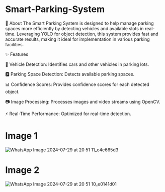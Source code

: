 
# Smart-Parking-System

🌟 About
The Smart Parking System is designed to help manage parking spaces more efficiently by detecting vehicles and available slots in real-time. Leveraging YOLO for object detection, this system provides fast and accurate results, making it ideal for implementation in various parking facilities.


✨ Features

🚗 Vehicle Detection: Identifies cars and other vehicles in parking lots.

🅿️ Parking Space Detection: Detects available parking spaces.

📊 Confidence Scores: Provides confidence scores for each detected object.

📷 Image Processing: Processes images and video streams using OpenCV.

⚡ Real-Time Performance: Optimized for real-time detection.


# Image 1

![WhatsApp Image 2024-07-29 at 20 51 11_c4e665d3](https://github.com/user-attachments/assets/b5bcd991-3c99-495d-bbdf-aafaa4ee7ea8)


# Image 2

![WhatsApp Image 2024-07-29 at 20 51 10_e0141d01](https://github.com/user-attachments/assets/0a839b37-32cf-4a4d-bde8-6207da9204c9)
